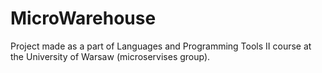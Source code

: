# MicroWarehouse
Project made as a part of Languages and Programming Tools II course at the University of Warsaw (microservises group).
